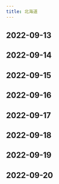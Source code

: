 ```yaml
---
title: 北海道
---
```


## 2022-09-13

## 2022-09-14

## 2022-09-15

## 2022-09-16

## 2022-09-17

## 2022-09-18

## 2022-09-19

## 2022-09-20
